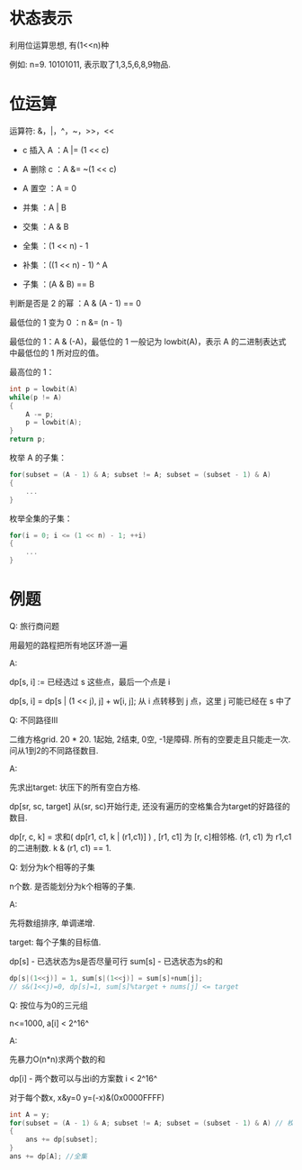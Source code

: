 # 状态表示

利用位运算思想, 有(1<<n)种

例如: n=9. 10101011, 表示取了1,3,5,6,8,9物品.



# 位运算



运算符: &，|，^，~，>>，<<



- c 插入 A ：A |= (1 << c)
- A 删除 c ：A &= ~(1 << c)
- A 置空 ：A = 0



- 并集 ：A | B
- 交集 ：A & B
- 全集 ：(1 << n) - 1
- 补集 ：((1 << n) - 1) ^ A
- 子集 ：(A & B) == B



判断是否是 2 的幂 ：A & (A - 1) == 0

最低位的 1 变为 0 ：n &= (n - 1)

最低位的 1：A & (-A)，最低位的 1 一般记为 lowbit(A)，表示 A 的二进制表达式中最低位的 1 所对应的值。

最高位的 1：

```cpp
int p = lowbit(A)
while(p != A)
{
    A -= p;
    p = lowbit(A);
}
return p;
```

枚举 A 的子集：

```cpp
for(subset = (A - 1) & A; subset != A; subset = (subset - 1) & A)
{
    ...
}
```


枚举全集的子集：

```cpp
for(i = 0; i <= (1 << n) - 1; ++i)
{
    ...
}
```





# 例题



Q: 旅行商问题

用最短的路程把所有地区环游一遍

A: 

dp[s, i] := 已经选过 s 这些点，最后一个点是 i

dp[s, i] = dp[s | (1 << j), j] + w[i, j]; 从 i 点转移到 j 点，这里 j 可能已经在 s 中了



Q: 不同路径Ⅲ

二维方格grid. 20 * 20. 1起始, 2结束, 0空, -1是障碍. 所有的空要走且只能走一次. 问从1到2的不同路径数目.

A:

先求出target: 状压下的所有空白方格.

dp[sr, sc, target] 从(sr, sc)开始行走, 还没有遍历的空格集合为target的好路径的数目.

dp[r, c, k] = 求和( dp[r1, c1, k | (r1,c1)] ) ,  [r1, c1] 为 [r, c]相邻格. (r1, c1) 为 r1,c1的二进制数. k & (r1, c1) == 1.



Q: 划分为k个相等的子集

n个数. 是否能划分为k个相等的子集.

A:

先将数组排序, 单调递增.

target: 每个子集的目标值.

dp[s] - 已选状态为s是否尽量可行    sum[s] - 已选状态为s的和

```cpp
dp[s|(1<<j)] = 1, sum[s|(1<<j)] = sum[s]+num[j];
// s&(1<<j)=0, dp[s]=1, sum[s]%target + nums[j] <= target
```



Q: 按位与为0的三元组

n<=1000, a[i] < 2^16^

A:

先暴力O(n*n)求两个数的和

dp[i] - 两个数可以与出i的方案数 i < 2^16^

对于每个数x, x&y=0 y=(-x)&(0x0000FFFF)

```cpp
int A = y;
for(subset = (A - 1) & A; subset != A; subset = (subset - 1) & A) // 枚举子集
{
    ans += dp[subset];
}
ans += dp[A]; //全集
```







